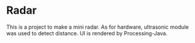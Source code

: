 # Radar
This is a project to make a mini radar. As for hardware, ultrasonic module was used to detect distance. UI is rendered by Processing-Java.
